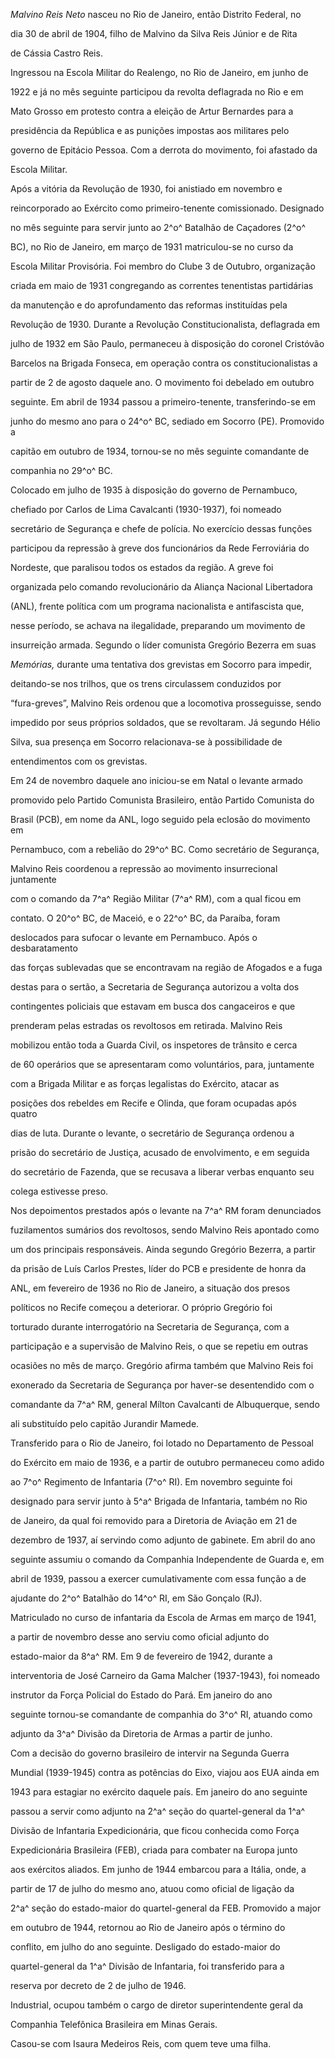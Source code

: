 

*Malvino Reis Neto* nasceu no Rio de Janeiro, então Distrito Federal, no

dia 30 de abril de 1904, filho de Malvino da Silva Reis Júnior e de Rita

de Cássia Castro Reis.



Ingressou na Escola Militar do Realengo, no Rio de Janeiro, em junho de

1922 e já no mês seguinte participou da revolta deflagrada no Rio e em

Mato Grosso em protesto contra a eleição de Artur Bernardes para a

presidência da República e as punições impostas aos militares pelo

governo de Epitácio Pessoa. Com a derrota do movimento, foi afastado da

Escola Militar.



Após a vitória da Revolução de 1930, foi anistiado em novembro e

reincorporado ao Exército como primeiro-tenente comissionado. Designado

no mês seguinte para servir junto ao 2^o^ Batalhão de Caçadores (2^o^

BC), no Rio de Janeiro, em março de 1931 matriculou-se no curso da

Escola Militar Provisória. Foi membro do Clube 3 de Outubro, organização

criada em maio de 1931 congregando as correntes tenentistas partidárias

da manutenção e do aprofundamento das reformas instituídas pela

Revolução de 1930. Durante a Revolução Constitucionalista, deflagrada em

julho de 1932 em São Paulo, permaneceu à disposição do coronel Cristóvão

Barcelos na Brigada Fonseca, em operação contra os constitucionalistas a

partir de 2 de agosto daquele ano. O movimento foi debelado em outubro

seguinte. Em abril de 1934 passou a primeiro-tenente, transferindo-se em

junho do mesmo ano para o 24^o^ BC, sediado em Socorro (PE). Promovido a

capitão em outubro de 1934, tornou-se no mês seguinte comandante de

companhia no 29^o^ BC.



Colocado em julho de 1935 à disposição do governo de Pernambuco,

chefiado por Carlos de Lima Cavalcanti (1930-1937), foi nomeado

secretário de Segurança e chefe de polícia. No exercício dessas funções

participou da repressão à greve dos funcionários da Rede Ferroviária do

Nordeste, que paralisou todos os estados da região. A greve foi

organizada pelo comando revolucionário da Aliança Nacional Libertadora

(ANL), frente política com um programa nacionalista e antifascista que,

nesse período, se achava na ilegalidade, preparando um movimento de

insurreição armada. Segundo o líder comunista Gregório Bezerra em suas

*Memórias,* durante uma tentativa dos grevistas em Socorro para impedir,

deitando-se nos trilhos, que os trens circulassem conduzidos por

“fura-greves”, Malvino Reis ordenou que a locomotiva prosseguisse, sendo

impedido por seus próprios soldados, que se revoltaram. Já segundo Hélio

Silva, sua presença em Socorro relacionava-se à possibilidade de

entendimentos com os grevistas.



Em 24 de novembro daquele ano iniciou-se em Natal o levante armado

promovido pelo Partido Comunista Brasileiro, então Partido Comunista do

Brasil (PCB), em nome da ANL, logo seguido pela eclosão do movimento em

Pernambuco, com a rebelião do 29^o^ BC. Como secretário de Segurança,

Malvino Reis coordenou a repressão ao movimento insurrecional juntamente

com o comando da 7^a^ Região Militar (7^a^ RM), com a qual ficou em

contato. O 20^o^ BC, de Maceió, e o 22^o^ BC, da Paraíba, foram

deslocados para sufocar o levante em Pernambuco. Após o desbaratamento

das forças sublevadas que se encontravam na região de Afogados e a fuga

destas para o sertão, a Secretaria de Segurança autorizou a volta dos

contingentes policiais que estavam em busca dos cangaceiros e que

prenderam pelas estradas os revoltosos em retirada. Malvino Reis

mobilizou então toda a Guarda Civil, os inspetores de trânsito e cerca

de 60 operários que se apresentaram como voluntários, para, juntamente

com a Brigada Militar e as forças legalistas do Exército, atacar as

posições dos rebeldes em Recife e Olinda, que foram ocupadas após quatro

dias de luta. Durante o levante, o secretário de Segurança ordenou a

prisão do secretário de Justiça, acusado de envolvimento, e em seguida

do secretário de Fazenda, que se recusava a liberar verbas enquanto seu

colega estivesse preso.



Nos depoimentos prestados após o levante na 7^a^ RM foram denunciados

fuzilamentos sumários dos revoltosos, sendo Malvino Reis apontado como

um dos principais responsáveis. Ainda segundo Gregório Bezerra, a partir

da prisão de Luís Carlos Prestes, líder do PCB e presidente de honra da

ANL, em fevereiro de 1936 no Rio de Janeiro, a situação dos presos

políticos no Recife começou a deteriorar. O próprio Gregório foi

torturado durante interrogatório na Secretaria de Segurança, com a

participação e a supervisão de Malvino Reis, o que se repetiu em outras

ocasiões no mês de março. Gregório afirma também que Malvino Reis foi

exonerado da Secretaria de Segurança por haver-se desentendido com o

comandante da 7^a^ RM, general Mílton Cavalcanti de Albuquerque, sendo

ali substituído pelo capitão Jurandir Mamede.



Transferido para o Rio de Janeiro, foi lotado no Departamento de Pessoal

do Exército em maio de 1936, e a partir de outubro permaneceu como adido

ao 7^o^ Regimento de Infantaria (7^o^ RI). Em novembro seguinte foi

designado para servir junto à 5^a^ Brigada de Infantaria, também no Rio

de Janeiro, da qual foi removido para a Diretoria de Aviação em 21 de

dezembro de 1937, aí servindo como adjunto de gabinete. Em abril do ano

seguinte assumiu o comando da Companhia Independente de Guarda e, em

abril de 1939, passou a exercer cumulativamente com essa função a de

ajudante do 2^o^ Batalhão do 14^o^ RI, em São Gonçalo (RJ).



Matriculado no curso de infantaria da Escola de Armas em março de 1941,

a partir de novembro desse ano serviu como oficial adjunto do

estado-maior da 8^a^ RM. Em 9 de fevereiro de 1942, durante a

interventoria de José Carneiro da Gama Malcher (1937-1943), foi nomeado

instrutor da Força Policial do Estado do Pará. Em janeiro do ano

seguinte tornou-se comandante de companhia do 3^o^ RI, atuando como

adjunto da 3^a^ Divisão da Diretoria de Armas a partir de junho.



Com a decisão do governo brasileiro de intervir na Segunda Guerra

Mundial (1939-1945) contra as potências do Eixo, viajou aos EUA ainda em

1943 para estagiar no exército daquele país. Em janeiro do ano seguinte

passou a servir como adjunto na 2^a^ seção do quartel-general da 1^a^

Divisão de Infantaria Expedicionária, que ficou conhecida como Força

Expedicionária Brasileira (FEB), criada para combater na Europa junto

aos exércitos aliados. Em junho de 1944 embarcou para a Itália, onde, a

partir de 17 de julho do mesmo ano, atuou como oficial de ligação da

2^a^ seção do estado-maior do quartel-general da FEB. Promovido a major

em outubro de 1944, retornou ao Rio de Janeiro após o término do

conflito, em julho do ano seguinte. Desligado do estado-maior do

quartel-general da 1^a^ Divisão de Infantaria, foi transferido para a

reserva por decreto de 2 de julho de 1946.



Industrial, ocupou também o cargo de diretor superintendente geral da

Companhia Telefônica Brasileira em Minas Gerais.



Casou-se com Isaura Medeiros Reis, com quem teve uma filha.



